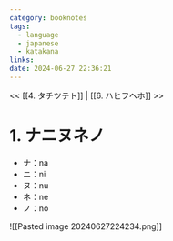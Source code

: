 ```yaml
---
category: booknotes
tags:
  - language
  - japanese
  - katakana
links: 
date: 2024-06-27 22:36:21
---
```

<< [[4.  タチツテト]] | [[6. ハヒフヘホ]] >>

# 1. ナニヌネノ

- ナ：na
- ニ：ni
- ヌ：nu
- ネ：ne
- ノ：no

![[Pasted image 20240627224234.png]]